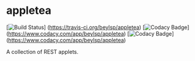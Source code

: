 # appletea

[![Build Status](https://travis-ci.org/beylsp/appletea.svg?branch=master)]
(https://travis-ci.org/beylsp/appletea)
[![Codacy Badge](https://api.codacy.com/project/badge/grade/3bbb95b75a1141afb335af73f6bf0197)]
(https://www.codacy.com/app/beylsp/appletea)
[![Codacy Badge](https://api.codacy.com/project/badge/coverage/3bbb95b75a1141afb335af73f6bf0197)]
(https://www.codacy.com/app/beylsp/appletea)

A collection of REST applets.
